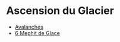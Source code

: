 # Ascension du Glacier

- [Avalanches](../../../../../../DM%20Corner/World%20Building/Mountains.md#Avalanches)
- [6 Mephit de Glace](https://5e.tools/bestiary.html#ice%20mephit_mm,flsttype:beast=2,floptype:extend,flstenvironment:arctic=1,flopenvironment:extend)